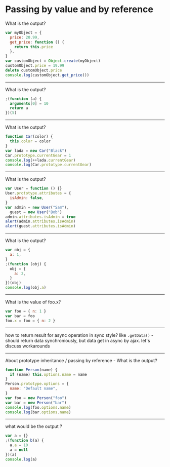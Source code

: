# Passing by value and by reference

What is the output?

```javascript
var myObject = {
  price: 20.99,
  get_price: function () {
    return this.price
  },
}
var customObject = Object.create(myObject)
customObject.price = 19.99
delete customObject.price
console.log(customObject.get_price())
```

---

What is the output?

```javascript
;(function (a) {
  arguments[0] = 10
  return a
})(5)
```

---

What is the output?

```javascript
function Car(color) {
  this.color = color
}
var lada = new Car("Black")
Car.prototype.currentGear = 1
console.log(++lada.currentGear)
console.log(Car.prototype.currentGear)
```

---

What is the output?

```javascript
var User = function () {}
User.prototype.attributes = {
  isAdmin: false,
}
var admin = new User("Sam"),
  guest = new User("Bob")
admin.attributes.isAdmin = true
alert(admin.attributes.isAdmin)
alert(guest.attributes.isAdmin)
```

---

What is the output?

```javascript
var obj = {
  a: 1,
}
;(function (obj) {
  obj = {
    a: 2,
  }
})(obj)
console.log(obj.a)
```

---

What is the value of foo.x?

```javascript
var foo = { n: 1 }
var bar = foo
foo.x = foo = { n: 2 }
```

---

how to return result for async operation in sync style?
like `.getData()` - should return data synchroniously, but data get in async by ajax. let's discuss workarounds

---

About prototype inheritance / passing by reference - What is the output?

```javascript
function Person(name) {
  if (name) this.options.name = name
}
Person.prototype.options = {
  name: "Default name",
}
var foo = new Person("foo")
var bar = new Person("bar")
console.log(foo.options.name)
console.log(bar.options.name)
```

---

what would be the output ?

```javascript
var a = {}
;(function b(a) {
  a.a = 10
  a = null
})(a)
console.log(a)
```
